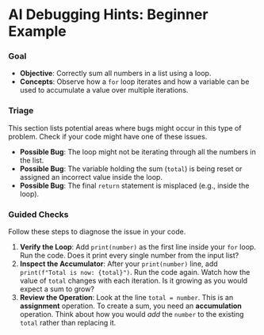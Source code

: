 # AI Debugging Hints: Beginner Example 

### Goal

* **Objective**: Correctly sum all numbers in a list using a loop.
* **Concepts**: Observe how a `for` loop iterates and how a variable can be used to accumulate a value over multiple iterations.

### Triage

This section lists potential areas where bugs might occur in this type of problem. Check if your code might have one of these issues.

* **Possible Bug**: The loop might not be iterating through all the numbers in the list.
* **Possible Bug**: The variable holding the sum (`total`) is being reset or assigned an incorrect value inside the loop.
* **Possible Bug**: The final `return` statement is misplaced (e.g., inside the loop).

### Guided Checks

Follow these steps to diagnose the issue in your code.

1.  **Verify the Loop**: Add `print(number)` as the first line inside your `for` loop. Run the code. Does it print every single number from the input list?
2.  **Inspect the Accumulator**: After your `print(number)` line, add `print(f"Total is now: {total}")`. Run the code again. Watch how the value of `total` changes with each iteration. Is it growing as you would expect a sum to grow?
3.  **Review the Operation**: Look at the line `total = number`. This is an **assignment** operation. To create a sum, you need an **accumulation** operation. Think about how you would *add* the `number` to the existing `total` rather than replacing it.